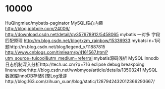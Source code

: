 # 10000
HuQingmiao/mybatis-paginator
MySQL核心内幕
http://blog.jobbole.com/24006/
http://download.csdn.net/detail/dy357978912/5458065
mybatis 一对多 字段匹配原理 http://m.blog.csdn.net/blog/xzm_rainbow/15336933
mybatsi n+1问题http://m.blog.csdn.net/blog/legend_x/11887815
http://www.cnblogs.com/timlearn/p/4161567.html?utm_source=tuicool&utm_medium=referral mybatis源码浅析
MySQL Innodb日志机制深入分析http://tech.uc.cn/?p=716
eclipse debug breakpoing linenumberhttp://blog.csdn.net/wwbmyos/article/details/13503241
MySQL数据库InnoDB存储引擎Log漫游http://blog.163.com/zihuan_xuan/blog/static/1287942432012366293667/
